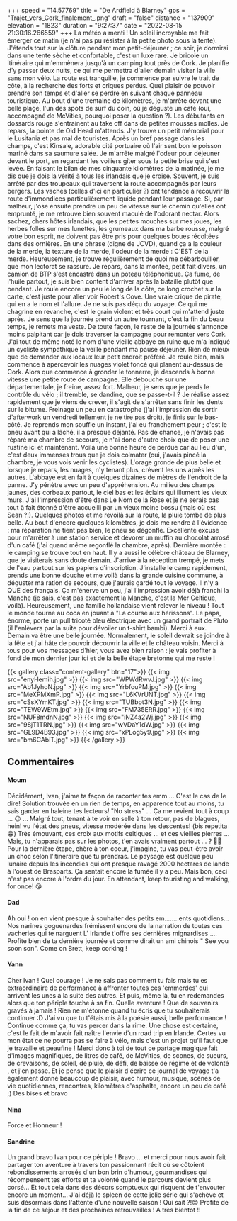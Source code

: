 +++
speed = "14.57769"
title = "De Ardfield à Blarney"
gps = "Trajet_vers_Cork_finalement_.png"
draft = "false"
distance = "137909"
elevation = "1823"
duration = "9:27:37"
date = "2022-08-15 21:30:16.266559"
+++
La météo a menti ! Un soleil incroyable me fait émerger ce matin (je n'ai pas pu résister à la petite photo sous la tente). J'étends tout sur la clôture pendant mon petit-déjeuner ; ce soir, je dormirai dans une tente sèche et confortable, c'est un luxe rare. Je bricole un itinéraire qui m'emmènera jusqu'à un camping tout près de Cork. Je planifie d'y passer deux nuits, ce qui me permettra d'aller demain visiter la ville sans mon vélo. La route est tranquille, je commence par suivre le trait de côte, à la recherche des forts et criques perdus. Quel plaisir de pouvoir prendre son temps et d'aller se perdre en suivant chaque panneau touristique. Au bout d'une trentaine de kilomètres, je m'arrête devant une belle plage, l'un des spots de surf du coin, où je déguste un café (oui, accompagné de McVities, pourquoi poser la question ?). Les débutants en dossards rouge s'entrainent au take off dans de petites mousses molles. Je repars, la pointe de Old Head m'attends. J'y trouve un petit mémorial pour le Lusitania et pas mal de touristes. Après un bref passage dans les champs, c'est Kinsale, adorable cité portuaire où l'air sent bon le poisson mariné dans sa saumure salée. Je m'arrête malgré l'odeur pour déjeuner devant le port, en regardant les voiliers gîter sous la petite brise qui s'est levée. En faisant le bilan de mes cinquante kilomètres de la matinée, je me dis que je dois la vérité à tous les irlandais que je croise. Souvent, je suis arrêté par des troupeaux qui traversent la route accompagnés par leurs bergers. Les vaches (celles d'ici en particulier ?) ont tendance à recouvrir la route d'immondices particulièrement liquide pendant leur passage. Si, par malheur, j'ose ensuite prendre un peu de vitesse sur le chemin qu'elles ont emprunté, je me retrouve bien souvent maculé de l'odorant nectar. Alors sachez, chers hôtes irlandais, que les petites mouches sur mes joues, les herbes folles sur mes lunettes, les grumeaux dans ma barbe rousse, malgré votre bon esprit, ne doivent pas être pris pour quelques boues récoltées dans des ornières. En une phrase (digne de JCVD), quand ça a la couleur de la merde, la texture de la merde, l'odeur de la merde : C'EST de la merde. Heureusement, je trouve régulièrement de quoi me débarbouiller, que mon lectorat se rassure. Je repars, dans la montée, petit fait divers, un camion de BTP s'est encastré dans un poteau téléphonique. Ça fume, de l'huile partout, je suis bien content d'arriver après la bataille plutôt que pendant. Je roule encore un peu le long de la côte, ce long crochet sur la carte, c'est juste pour aller voir Robert's Cove. Une vraie crique de pirate, qui en a le nom et l'allure. Je ne suis pas déçu du voyage. Ce qui me chagrine en revanche, c'est le grain violent et très court qui m'attend juste après. Je sens que la journée prend un autre tournant, c'est la fin du beau temps, je remets ma veste. De toute façon, le reste de la journée s'annonce moins palpitant car je dois traverser la campagne pour remonter vers Cork. J'ai tout de même noté le nom d'une vieille abbaye en ruine que m'a indiqué un cycliste sympathique la veille pendant ma pause déjeuner. Rien de mieux que de demander aux locaux leur petit endroit préféré. Je roule bien, mais commence à apercevoir les nuages violet foncé qui planent au-dessus de Cork. Alors que commence à gronder le tonnerre, je descends à bonne vitesse une petite route de campagne. Elle débouche sur une départementale, je freine, assez fort. Malheur, je sens que je perds le contrôle du vélo ; il tremble, se dandine, que se passe-t-il ? Je réalise assez rapidement que je viens de crever, il s'agit de s'arrêter sans finir les dents sur le bitume. Freinage un peu en catastrophe (j'ai l'impression de sortir d'afterwork un vendredi tellement je ne tire pas droit), je finis sur le bas-côté. Je reprends mon souffle un instant, j'ai eu franchement peur ; c'est le pneu avant qui a lâché, il a presque déjanté. Pas de chance, je n'avais pas réparé ma chambre de secours, je n'ai donc d'autre choix que de poser une rustine ici et maintenant. Voilà une bonne heure de perdue car au lieu d'un, c'est deux immenses trous que je dois colmater (oui, j'avais pincé la chambre, je vous vois venir les cyclistes). L'orage gronde de plus belle et lorsque je repars, les nuages, n'y tenant plus, crèvent les uns après les autres. L'abbaye est en fait à quelques dizaines de mètres de l'endroit de la panne. J'y pénètre avec un peu d'appréhension. Au milieu des champs jaunes, des corbeaux partout, le ciel bas et les éclairs qui illument les vieux murs. J'ai l'impression d'être dans Le Nom de la Rose et je ne serais pas tout à fait étonné d'être accueilli par un vieux moine bossu (mais où est Sean ?!). Quelques photos et me revoilà sur la route, la pluie tombe de plus belle. Au bout d'encore quelques kilomètres, je dois me rendre à l'évidence : ma réparation ne tient pas bien, le pneu se dégonfle. Excellente excuse pour m'arrêter à une station service et dévorer un muffin au chocolat arrosé d'un café (j'ai quand même regonflé la chambre, après). Dernière montée : le camping se trouve tout en haut. Il y a aussi le célèbre château de Blarney, que je visiterais sans doute demain. J'arrive à la réception trempé, je mets de l'eau partout sur les papiers d'inscription. J'installe le camp rapidement, prends une bonne douche et me voilà dans la grande cuisine commune, à déguster ma ration de secours, que j'aurais gardé tout le voyage. Il n'y a QUE des français. Ça m'énerve un peu, j'ai l'impression avoir déjà franchi la Manche (je sais, c'est pas exactement la Manche, c'est la Mer Celtique, voilà). Heureusement, une famille hollandaise vient relever le niveau ! Tout le monde tourne au coca en jouant à "La course aux hérissons". Le papa, énorme, porte un pull tricoté bleu électrique avec un grand portrait de Pluto (il l'enlèvera par la suite pour dévoiler un t-shirt bambi). Merci à eux. Demain va être une belle journée. Normalement, le soleil devrait se joindre à la fête et j'ai hâte de pouvoir découvrir la ville et le château voisin. Merci à tous pour vos messages d'hier, vous avez bien raison : je vais profiter à fond de mon dernier jour ici et de la belle étape bretonne qui me reste !

{{< gallery class="content-gallery" btn="17">}}
{{< img src="enyHemih.jpg" >}}
{{< img src="WPWdRwvJ.jpg" >}}
{{< img src="Ab1JyhoN.jpg" >}}
{{< img src="YrbfouPM.jpg" >}}
{{< img src="MeXPMXmP.jpg" >}}
{{< img src="L6KVrUNT.jpg" >}}
{{< img src="cSsXYmKT.jpg" >}}
{{< img src="TUBbpt3N.jpg" >}}
{{< img src="TEW9WEtm.jpg" >}}
{{< img src="FM735ERR.jpg" >}}
{{< img src="NUF8mdnN.jpg" >}}
{{< img src="iNZ4a2Wj.jpg" >}}
{{< img src="98jT1TRN.jpg" >}}
{{< img src="wVDaY1dW.jpg" >}}
{{< img src="GL9D4B93.jpg" >}}
{{< img src="xPLog5y9.jpg" >}}
{{< img src="bm6CAbiT.jpg" >}}
{{< /gallery >}}

## Commentaires
#### Moum
Décidément, Ivan, j'aime ta façon de raconter tes emm ... C'est le cas de le dire!
Solution trouvée en un rien de temps, en apparence tout au moins, tu sais garder en haleine tes lecteurs! "No stress" ... Ça me revient tout à coup ... 😉 ... Malgré tout, tenant à te voir en selle à ton retour, pas de blagues, hein! vu l'état des pneus, vitesse modérée dans les descentes! 
(bis repetita😁)
Très émouvant, ces croix aux motifs celtiques ... et ces vieilles pierres ... Mais, tu n'apparais pas sur les photos, t'en avais vraiment partout ... ? 😵‍💫
Pour la dernière étape, chère à ton coeur, j'imagine, tu vas peut-être avoir un choc selon l'itinéraire que  tu prendras. Le paysage est quelque peu lunaire depuis les incendies qui ont presque ravagé 2000 hectares de lande à l'ouest de Brasparts. Ça sentait encore la fumée il y a peu.
Mais bon, ceci n'est pas encore à l'ordre du jour.
En attendant, keep touristing  and walking, for once! 😘
#### Dad
Ah oui ! on en vient presque à souhaiter des petits em........ents quotidiens...
Nos narines goguenardes frémissent encore de la narration de toutes ces vacheries qui te narguent  L' Irlande t'offre ses dernières mignardises ....
Profite bien de ta dernière journée et comme dirait un ami chinois " See you soon son".
Come on Brett, keep corking !
#### Yann
Cher Ivan ! Quel courage !
Je ne sais pas comment tu fais mais tu es extraordinaire de performance à affronter toutes ces 'emmerdes' qui arrivent les unes à la suite des autres.
Et puis, même là, tu en redemandes alors que ton périple touche à sa fin.
Quelle aventure ! Que de souvenirs gravés à jamais ! 
Rien ne m'étonne quand tu écris que tu souhaiterais continuer :D 
J'ai vu que tu t'étais mis à la poésie aussi, belle performance ! Continue comme ça, tu vas percer dans la rime.
Une chose est certaine, c'est le fait de m'avoir fait naître l'envie d'un road trip en Irlande. Certes vu mon état ce ne pourra pas se faire à vélo, mais c'est un projet qu'il faut que je travaille et peaufine ! 
Merci donc à toi de tout ce partage magique fait d'images magnifiques, de litres de café, de McVities, de scones, de sueurs, de crevaisons, de soleil, de pluie, de défi, de baisse de régime et de volonté , et j'en passe. 
Et je pense que le plaisir d'écrire ce journal de voyage t'a également donné beaucoup de plaisir, avec humour, musique, scènes de vie quotidiennes, rencontres, kilomètres d'asphalte, encore un peu de café ;) 
Des bises et bravo
#### Nina
Force et Honneur !
#### Sandrine
Un grand bravo Ivan pour ce périple ! Bravo ... et merci pour nous avoir fait partager ton aventure à travers ton passionnant récit où se côtoient rebondissements arrosés d'un bon brin d'humour, gourmandises qui récompensent tes efforts et ta volonté quand le parcours devient plus corsé... Et tout cela dans des décors somptueux qui risquent de t'envouter encore un moment... 
J'ai déjà le spleen de cette jolie série qui s'achève et suis désormais dans l'attente d'une nouvelle saison ! Qui sait ?!😊
Profite de la fin de ce séjour et des prochaines retrouvailles !
A très bientot !!
